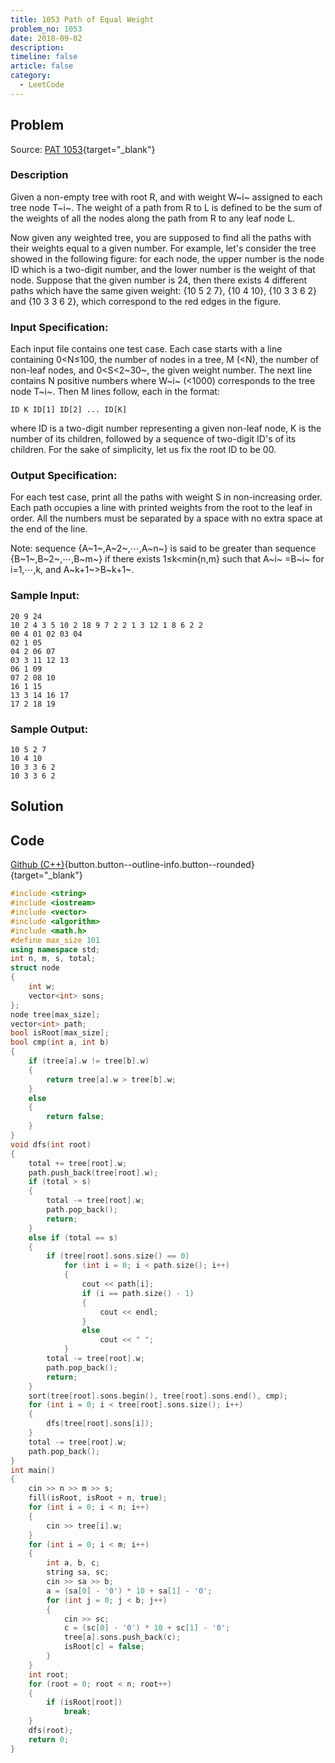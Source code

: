 ```yaml
---
title: 1053 Path of Equal Weight
problem_no: 1053
date: 2018-09-02
description: 
timeline: false
article: false
category:
  - LeetCode
---
```


<!--more-->

## Problem

Source: [PAT 1053](){target="_blank"}

### Description

Given a non-empty tree with root R, and with weight W~i~ assigned to each tree node T~i~. The weight of a path from R to
L is defined to be the sum of the weights of all the nodes along the path from R to any leaf node L.

Now given any weighted tree, you are supposed to find all the paths with their weights equal to a given number. For
example, let's consider the tree showed in the following figure: for each node, the upper number is the node ID which is
a two-digit number, and the lower number is the weight of that node. Suppose that the given number is 24, then there
exists 4 different paths which have the same given weight: {10 5 2 7}, {10 4 10}, {10 3 3 6 2} and {10 3 3 6 2}, which
correspond to the red edges in the figure.

### Input Specification:

Each input file contains one test case. Each case starts with a line containing 0<N≤100, the number of nodes in a tree,
M (<N), the number of non-leaf nodes, and 0<S<2~30~, the given weight number. The next line contains N positive numbers
where W~i~ (<1000) corresponds to the tree node T~i~. Then M lines follow, each in the format:

`ID K ID[1] ID[2] ... ID[K]`

where ID is a two-digit number representing a given non-leaf node, K is the number of its children, followed by a
sequence of two-digit ID's of its children. For the sake of simplicity, let us fix the root ID to be 00.

### Output Specification:

For each test case, print all the paths with weight S in non-increasing order. Each path occupies a line with printed
weights from the root to the leaf in order. All the numbers must be separated by a space with no extra space at the end
of the line.

Note: sequence {A~1~,A~2~,⋯,A~n~} is said to be greater than sequence {B~1~,B~2~,⋯,B~m~} if there exists 1≤k<min{n,m}
such that A~i~ =B~i~ for i=1,⋯,k, and A~k+1~>B~k+1~.

### Sample Input:

```text
20 9 24
10 2 4 3 5 10 2 18 9 7 2 2 1 3 12 1 8 6 2 2
00 4 01 02 03 04
02 1 05
04 2 06 07
03 3 11 12 13
06 1 09
07 2 08 10
16 1 15
13 3 14 16 17
17 2 18 19
```

### Sample Output:

```text
10 5 2 7
10 4 10
10 3 3 6 2
10 3 3 6 2
```

## Solution

## Code

[Github (C++)](https://github.com/Alomerry/algorithm/blob/master/pat/a/){button.button--outline-info.button--rounded}{target="_blank"}


```cpp
#include <string>
#include <iostream>
#include <vector>
#include <algorithm>
#include <math.h>
#define max_size 101
using namespace std;
int n, m, s, total;
struct node
{
    int w;
    vector<int> sons;
};
node tree[max_size];
vector<int> path;
bool isRoot[max_size];
bool cmp(int a, int b)
{
    if (tree[a].w != tree[b].w)
    {
        return tree[a].w > tree[b].w;
    }
    else
    {
        return false;
    }
}
void dfs(int root)
{
    total += tree[root].w;
    path.push_back(tree[root].w);
    if (total > s)
    {
        total -= tree[root].w;
        path.pop_back();
        return;
    }
    else if (total == s)
    {
        if (tree[root].sons.size() == 0)
            for (int i = 0; i < path.size(); i++)
            {
                cout << path[i];
                if (i == path.size() - 1)
                {
                    cout << endl;
                }
                else
                    cout << " ";
            }
        total -= tree[root].w;
        path.pop_back();
        return;
    }
    sort(tree[root].sons.begin(), tree[root].sons.end(), cmp);
    for (int i = 0; i < tree[root].sons.size(); i++)
    {
        dfs(tree[root].sons[i]);
    }
    total -= tree[root].w;
    path.pop_back();
}
int main()
{
    cin >> n >> m >> s;
    fill(isRoot, isRoot + n, true);
    for (int i = 0; i < n; i++)
    {
        cin >> tree[i].w;
    }
    for (int i = 0; i < m; i++)
    {
        int a, b, c;
        string sa, sc;
        cin >> sa >> b;
        a = (sa[0] - '0') * 10 + sa[1] - '0';
        for (int j = 0; j < b; j++)
        {
            cin >> sc;
            c = (sc[0] - '0') * 10 + sc[1] - '0';
            tree[a].sons.push_back(c);
            isRoot[c] = false;
        }
    }
    int root;
    for (root = 0; root < n; root++)
    {
        if (isRoot[root])
            break;
    }
    dfs(root);
    return 0;
}
```
